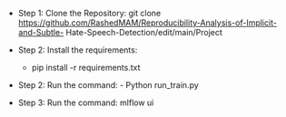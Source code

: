 * Step 1: Clone the Repository: git clone https://github.com/RashedMAM/Reproducibility-Analysis-of-Implicit-and-Subtle-    Hate-Speech-Detection/edit/main/Project

* Step 2: Install the requirements:
  - pip install -r requirements.txt

* Step 2: Run the command: - Python run_train.py

* Step 3: Run the command: mlflow ui
